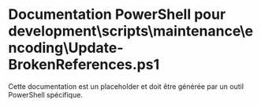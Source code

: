 # Documentation PowerShell pour development\scripts\maintenance\encoding\Update-BrokenReferences.ps1

Cette documentation est un placeholder et doit être générée par un outil PowerShell spécifique.
